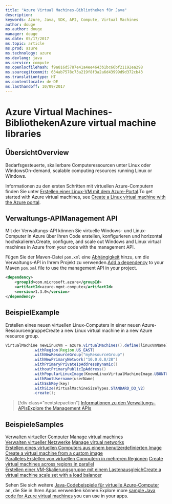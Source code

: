 ```yaml
---
title: "Azure Virtual Machines-Bibliotheken für Java"
description: 
keywords: Azure, Java, SDK, API, Compute, Virtual Machines
author: douge
ms.author: douge
manager: douge
ms.date: 05/17/2017
ms.topic: article
ms.prod: azure
ms.technology: azure
ms.devlang: java
ms.service: compute
ms.openlocfilehash: f9a816d5787e41a4ee4643b1bc66bf21192ea298
ms.sourcegitcommit: 634ab7578c73a219f8f3a2a6d43999d9d372cb43
ms.translationtype: HT
ms.contentlocale: de-DE
ms.lasthandoff: 10/09/2017
---
```

# <a name="azure-virtual-machine-libraries"></a><span data-ttu-id="d40be-103">Azure Virtual Machines-Bibliotheken</span><span class="sxs-lookup"><span data-stu-id="d40be-103">Azure virtual machine libraries</span></span>

## <a name="overview"></a><span data-ttu-id="d40be-104">Übersicht</span><span class="sxs-lookup"><span data-stu-id="d40be-104">Overview</span></span>

<span data-ttu-id="d40be-105">Bedarfsgesteuerte, skalierbare Computeressourcen unter Linux oder Windows</span><span class="sxs-lookup"><span data-stu-id="d40be-105">On-demand, scalable computing resources running Linux or Windows.</span></span>

<span data-ttu-id="d40be-106">Informationen zu den ersten Schritten mit virtuellen Azure-Computern finden Sie unter [Erstellen einer Linux-VM mit dem Azure-Portal](/azure/virtual-machines/linux/quick-create-portal).</span><span class="sxs-lookup"><span data-stu-id="d40be-106">To get started with Azure virtual machines, see [Create a Linux virtual machine with the Azure portal](/azure/virtual-machines/linux/quick-create-portal).</span></span>

## <a name="management-api"></a><span data-ttu-id="d40be-107">Verwaltungs-API</span><span class="sxs-lookup"><span data-stu-id="d40be-107">Management API</span></span>

<span data-ttu-id="d40be-108">Mit der Verwaltungs-API können Sie virtuelle Windows- und Linux-Computer in Azure über Ihren Code erstellen, konfigurieren und horizontal hochskalieren.</span><span class="sxs-lookup"><span data-stu-id="d40be-108">Create, configure, and scale out Windows and Linux virtual machines in Azure from your code with the management API.</span></span>

<span data-ttu-id="d40be-109">Fügen Sie der Maven-Datei `pom.xml` eine [Abhängigkeit](https://maven.apache.org/guides/getting-started/index.html#How_do_I_use_external_dependencies) hinzu, um die Verwaltungs-API in Ihrem Projekt zu verwenden.</span><span class="sxs-lookup"><span data-stu-id="d40be-109">[Add a dependency](https://maven.apache.org/guides/getting-started/index.html#How_do_I_use_external_dependencies) to your Maven `pom.xml` file to use the management API in your project.</span></span>  

```XML
<dependency>
    <groupId>com.microsoft.azure</groupId>
    <artifactId>azure-mgmt-compute</artifactId>
    <version>1.3.0</version>
</dependency>
```   


## <a name="example"></a><span data-ttu-id="d40be-110">Beispiel</span><span class="sxs-lookup"><span data-stu-id="d40be-110">Example</span></span>

<span data-ttu-id="d40be-111">Erstellen eines neuen virtuellen Linux-Computers in einer neuen Azure-Ressourcengruppe</span><span class="sxs-lookup"><span data-stu-id="d40be-111">Create a new Linux virtual machine in a new Azure resource group.</span></span>

```java
VirtualMachine newLinuxVm = azure.virtualMachines().define(linuxVmName)
            .withRegion(Region.US_EAST)
            .withNewResourceGroup("myResourceGroup")
            .withNewPrimaryNetwork("10.0.0.0/28")
            .withPrimaryPrivateIpAddressDynamic()
            .withoutPrimaryPublicIpAddress()
            .withPopularLinuxImage(KnownLinuxVirtualMachineImage.UBUNTU_SERVER_16_04_LTS)
            .withRootUsername(userName)
            .withSshKey(key)
            .withSize(VirtualMachineSizeTypes.STANDARD_D3_V2)
            .create();
```

> [!div class="nextstepaction"]
> [<span data-ttu-id="d40be-112">Informationen zu den Verwaltungs-APIs</span><span class="sxs-lookup"><span data-stu-id="d40be-112">Explore the Management APIs</span></span>](/java/api/overview/azure/virtualmachines/managementapi)


## <a name="samples"></a><span data-ttu-id="d40be-113">Beispiele</span><span class="sxs-lookup"><span data-stu-id="d40be-113">Samples</span></span>

<span data-ttu-id="d40be-114">[Verwalten virtueller Computer][1] </span><span class="sxs-lookup"><span data-stu-id="d40be-114">[Manage virtual machines][1] </span></span>  
<span data-ttu-id="d40be-115">[Verwalten virtueller Netzwerke][6] </span><span class="sxs-lookup"><span data-stu-id="d40be-115">[Manage virtual networks][6] </span></span>  
<span data-ttu-id="d40be-116">[Erstellen eines virtuellen Computers aus einem benutzerdefinierten Image][2] </span><span class="sxs-lookup"><span data-stu-id="d40be-116">[Create a virtual machine from a custom image][2] </span></span>  
<span data-ttu-id="d40be-117">[Paralleles Erstellen von virtuellen Computern in mehreren Regionen][5]  </span><span class="sxs-lookup"><span data-stu-id="d40be-117">[Create virtual machines across regions in parallel][5]  </span></span>  
<span data-ttu-id="d40be-118">[Erstellen einer VM-Skalierungsgruppe mit einem Lastenausgleich][7]</span><span class="sxs-lookup"><span data-stu-id="d40be-118">[Create a virtual machine scale set with a load balancer][7]</span></span>    

[1]: ../docs-ref-conceptual/java-sdk-manage-virtual-machines.md
[2]: https://azure.microsoft.com/resources/samples/managed-disk-java-create-virtual-machine-using-custom-image/
[5]: ../docs-ref-conceptual/java-sdk-virtual-machines-in-parallel.md
[6]: ../docs-ref-conceptual/java-sdk-manage-virtual-networks.md
[7]: ../docs-ref-conceptual/java-sdk-manage-vm-scalesets.md

<span data-ttu-id="d40be-119">Sehen Sie sich weitere [Java-Codebeispiele für virtuelle Azure-Computer](https://azure.microsoft.com/resources/samples/?platform=java&term=VM) an, die Sie in Ihren Apps verwenden können.</span><span class="sxs-lookup"><span data-stu-id="d40be-119">Explore more [sample Java code for Azure virtual machines](https://azure.microsoft.com/resources/samples/?platform=java&term=VM) you can use in your apps.</span></span>